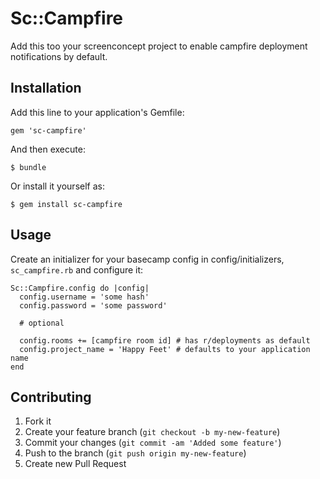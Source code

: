 # Sc::Campfire

Add this too your screenconcept project to enable campfire deployment notifications by default.

## Installation

Add this line to your application's Gemfile:

    gem 'sc-campfire'

And then execute:

    $ bundle

Or install it yourself as:

    $ gem install sc-campfire

## Usage


Create an initializer for your basecamp config in config/initializers, `sc_campfire.rb` and configure it:

    Sc::Campfire.config do |config|
      config.username = 'some hash'
      config.password = 'some password'

      # optional

      config.rooms += [campfire room id] # has r/deployments as default
      config.project_name = 'Happy Feet' # defaults to your application name
    end

## Contributing

1. Fork it
2. Create your feature branch (`git checkout -b my-new-feature`)
3. Commit your changes (`git commit -am 'Added some feature'`)
4. Push to the branch (`git push origin my-new-feature`)
5. Create new Pull Request
